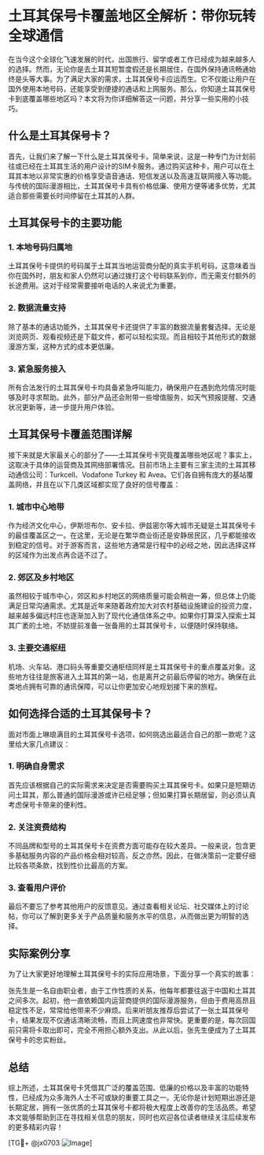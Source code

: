 # 土耳其保号卡覆盖地区全解析：带你玩转全球通信

在当今这个全球化飞速发展的时代，出国旅行、留学或者工作已经成为越来越多人的选择。然而，无论你是去土耳其短暂度假还是长期居住，在国外保持通讯畅通始终是头等大事。为了满足大家的需求，土耳其保号卡应运而生。它不仅能让用户在国外使用本地号码，还能享受到便捷的通话和上网服务。那么，你知道土耳其保号卡到底覆盖哪些地区吗？本文将为你详细解答这一问题，并分享一些实用的小技巧。

## 什么是土耳其保号卡？

首先，让我们来了解一下什么是土耳其保号卡。简单来说，这是一种专门为计划前往或已经在土耳其生活的用户设计的SIM卡服务。通过购买这种卡，用户可以在土耳其本地以非常实惠的价格享受语音通话、短信发送以及高速互联网接入等功能。与传统的国际漫游相比，土耳其保号卡具有价格低廉、使用方便等诸多优势，尤其适合那些需要长时间停留在土耳其的人群。

## 土耳其保号卡的主要功能

### 1. 本地号码归属地
土耳其保号卡提供的号码属于土耳其当地运营商分配的真实手机号码，这意味着当你在国外时，朋友和家人仍然可以通过拨打这个号码联系到你，而无需支付额外的长途费用。这对于经常需要接听电话的人来说尤为重要。

### 2. 数据流量支持
除了基本的通话功能外，土耳其保号卡还提供了丰富的数据流量套餐选择。无论是浏览网页、观看视频还是下载文件，都可以轻松实现。而且相较于其他形式的数据漫游方案，这种方式的成本更低廉。

### 3. 紧急服务接入
所有合法发行的土耳其保号卡均具备紧急呼叫能力，确保用户在遇到危险情况时能够及时寻求帮助。此外，部分产品还会附带一些增值服务，如天气预报提醒、交通状况更新等，进一步提升用户体验。

## 土耳其保号卡覆盖范围详解

接下来就是大家最关心的部分了——土耳其保号卡究竟覆盖哪些地区呢？事实上，这取决于具体的运营商及其网络部署情况。目前市场上主要有三家主流的土耳其移动通信公司：Turkcell、Vodafone Turkey 和 Avea。它们各自拥有庞大的基站覆盖网络，并且在以下几类区域都实现了良好的信号覆盖：

### 1. 城市中心地带
作为经济文化中心，伊斯坦布尔、安卡拉、伊兹密尔等大城市无疑是土耳其保号卡的最佳覆盖区之一。在这里，无论是在繁华商业街还是安静居民区，几乎都能接收到稳定的信号。对于游客而言，这些地方通常是行程中的必经之地，因此选择这样的区域作为出发点再合适不过了。

### 2. 郊区及乡村地区
虽然相较于城市中心，郊区和乡村地区的网络质量可能会稍逊一筹，但总体上仍能满足日常沟通需求。尤其是近年来随着政府加大对农村基础设施建设的投资力度，越来越多偏远村庄也逐渐加入到了现代化通信体系之中。如果你打算深入探索土耳其广袤的土地，不妨提前准备一张备用的土耳其保号卡，以便随时保持联络。

### 3. 主要交通枢纽
机场、火车站、港口码头等重要交通枢纽同样是土耳其保号卡的重点覆盖对象。这些地方往往是旅客进入土耳其的第一站，也是离开之前最后停留的地方。确保在此类地点拥有可靠的通讯保障，可以让你更加安心地规划接下来的旅程。

## 如何选择合适的土耳其保号卡？

面对市面上琳琅满目的土耳其保号卡选项，如何挑选出最适合自己的那一款呢？这里给大家几点建议：

### 1. 明确自身需求
首先应该根据自己的实际需求来决定是否需要购买土耳其保号卡。如果只是短期访问土耳其，那么普通的国际漫游或许已经足够；但如果打算长期居留，则必须认真考虑保号卡带来的便利性。

### 2. 关注资费结构
不同品牌和型号的土耳其保号卡在资费方面可能存在较大差异。一般来说，包含更多基础服务内容的产品价格会相对较高，反之亦然。因此，在做决策前一定要仔细比较各项条款，找到性价比最高的方案。

### 3. 查看用户评价
最后不要忘了参考其他用户的反馈意见。通过查看相关论坛、社交媒体上的讨论帖，你可以了解到更多关于产品质量和服务水平的信息，从而做出更为明智的选择。

## 实际案例分享

为了让大家更好地理解土耳其保号卡的实际应用场景，下面分享一个真实的故事：

张先生是一名自由职业者，由于工作性质的关系，他每年都要往返于中国和土耳其之间多次。起初，他一直依赖国内运营商提供的国际漫游服务，但由于费用高昂且稳定性不足，常常给他带来不少麻烦。后来听朋友推荐后尝试了一张土耳其保号卡，结果发现不仅通话清晰流畅，而且上网速度也非常快。更重要的是，每次回国前只需将卡取出即可，完全不用担心额外支出。从此以后，张先生便成为了土耳其保号卡的忠实粉丝。

## 总结

综上所述，土耳其保号卡凭借其广泛的覆盖范围、低廉的价格以及丰富的功能特性，已经成为众多海外人士不可或缺的重要工具之一。无论你是计划短期出游还是长期定居，拥有一张优质的土耳其保号卡都将极大程度上改善你的生活品质。希望本文能够帮助到正在寻找相关信息的朋友，同时也欢迎各位读者继续关注后续发布的更多精彩内容！

[TG💪+ @jx0703 ![Image](https://github.com/user-attachments/assets/dbca1d08-cadb-493c-b0ec-ad6f7a83f270)]